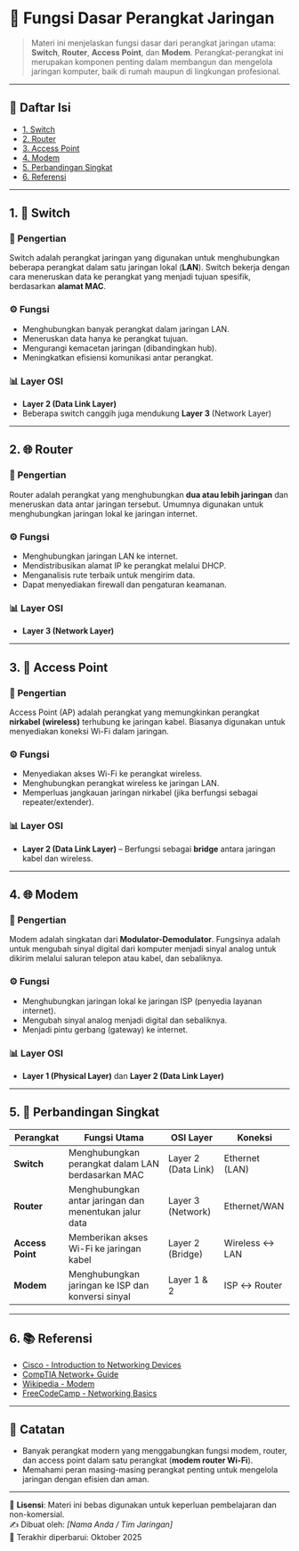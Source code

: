 # 📡 Fungsi Dasar Perangkat Jaringan

> Materi ini menjelaskan fungsi dasar dari perangkat jaringan utama: **Switch**, **Router**, **Access Point**, dan **Modem**. Perangkat-perangkat ini merupakan komponen penting dalam membangun dan mengelola jaringan komputer, baik di rumah maupun di lingkungan profesional.

---

## 📘 Daftar Isi

- [1. Switch](#1-switch)
- [2. Router](#2-router)
- [3. Access Point](#3-access-point)
- [4. Modem](#4-modem)
- [5. Perbandingan Singkat](#5-perbandingan-singkat)
- [6. Referensi](#6-referensi)

---

## 1. 🔀 Switch

### 📌 Pengertian
Switch adalah perangkat jaringan yang digunakan untuk menghubungkan beberapa perangkat dalam satu jaringan lokal (**LAN**). Switch bekerja dengan cara meneruskan data ke perangkat yang menjadi tujuan spesifik, berdasarkan **alamat MAC**.

### ⚙️ Fungsi
- Menghubungkan banyak perangkat dalam jaringan LAN.
- Meneruskan data hanya ke perangkat tujuan.
- Mengurangi kemacetan jaringan (dibandingkan hub).
- Meningkatkan efisiensi komunikasi antar perangkat.

### 📊 Layer OSI
- **Layer 2 (Data Link Layer)**
- Beberapa switch canggih juga mendukung **Layer 3** (Network Layer)

---

## 2. 🌐 Router

### 📌 Pengertian
Router adalah perangkat yang menghubungkan **dua atau lebih jaringan** dan meneruskan data antar jaringan tersebut. Umumnya digunakan untuk menghubungkan jaringan lokal ke jaringan internet.

### ⚙️ Fungsi
- Menghubungkan jaringan LAN ke internet.
- Mendistribusikan alamat IP ke perangkat melalui DHCP.
- Menganalisis rute terbaik untuk mengirim data.
- Dapat menyediakan firewall dan pengaturan keamanan.

### 📊 Layer OSI
- **Layer 3 (Network Layer)**

---

## 3. 📶 Access Point

### 📌 Pengertian
Access Point (AP) adalah perangkat yang memungkinkan perangkat **nirkabel (wireless)** terhubung ke jaringan kabel. Biasanya digunakan untuk menyediakan koneksi Wi-Fi dalam jaringan.

### ⚙️ Fungsi
- Menyediakan akses Wi-Fi ke perangkat wireless.
- Menghubungkan perangkat wireless ke jaringan LAN.
- Memperluas jangkauan jaringan nirkabel (jika berfungsi sebagai repeater/extender).

### 📊 Layer OSI
- **Layer 2 (Data Link Layer)** – Berfungsi sebagai **bridge** antara jaringan kabel dan wireless.

---

## 4. 🌐 Modem

### 📌 Pengertian
Modem adalah singkatan dari **Modulator-Demodulator**. Fungsinya adalah untuk mengubah sinyal digital dari komputer menjadi sinyal analog untuk dikirim melalui saluran telepon atau kabel, dan sebaliknya.

### ⚙️ Fungsi
- Menghubungkan jaringan lokal ke jaringan ISP (penyedia layanan internet).
- Mengubah sinyal analog menjadi digital dan sebaliknya.
- Menjadi pintu gerbang (gateway) ke internet.

### 📊 Layer OSI
- **Layer 1 (Physical Layer)** dan **Layer 2 (Data Link Layer)**

---

## 5. 🔁 Perbandingan Singkat

| Perangkat      | Fungsi Utama                                             | OSI Layer             | Koneksi               |
|----------------|-----------------------------------------------------------|------------------------|------------------------|
| **Switch**      | Menghubungkan perangkat dalam LAN berdasarkan MAC         | Layer 2 (Data Link)    | Ethernet (LAN)         |
| **Router**      | Menghubungkan antar jaringan dan menentukan jalur data    | Layer 3 (Network)      | Ethernet/WAN           |
| **Access Point**| Memberikan akses Wi-Fi ke jaringan kabel                  | Layer 2 (Bridge)       | Wireless ↔ LAN         |
| **Modem**       | Menghubungkan jaringan ke ISP dan konversi sinyal         | Layer 1 & 2            | ISP ↔ Router           |

---

## 6. 📚 Referensi

- [Cisco - Introduction to Networking Devices](https://www.cisco.com/)
- [CompTIA Network+ Guide](https://www.comptia.org/)
- [Wikipedia - Modem](https://id.wikipedia.org/wiki/Modem)
- [FreeCodeCamp - Networking Basics](https://www.freecodecamp.org/news/computer-networking-basics/)

---

## 🧠 Catatan

- Banyak perangkat modern yang menggabungkan fungsi modem, router, dan access point dalam satu perangkat (**modem router Wi-Fi**).
- Memahami peran masing-masing perangkat penting untuk mengelola jaringan dengan efisien dan aman.

---

📄 **Lisensi**: Materi ini bebas digunakan untuk keperluan pembelajaran dan non-komersial.  
✍️ Dibuat oleh: _[Nama Anda / Tim Jaringan]_  
📅 Terakhir diperbarui: Oktober 2025
